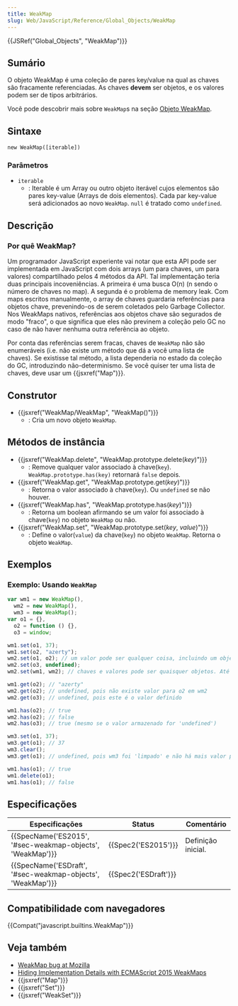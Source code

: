 ```yaml
---
title: WeakMap
slug: Web/JavaScript/Reference/Global_Objects/WeakMap
---
```


{{JSRef("Global_Objects", "WeakMap")}}

## Sumário

O objeto WeakMap é uma coleção de pares key/value na qual as chaves são fracamente referenciadas.
As chaves **devem** ser objetos, e os valores podem ser de tipos arbitrários.

Você pode descobrir mais sobre `WeakMap`s na seção [Objeto WeakMap](/pt-BR/docs/Web/JavaScript/Guide/Keyed_collections#weakmap_object).

## Sintaxe

```
new WeakMap([iterable])
```

### Parâmetros

- `iterable`
  - : Iterable é um Array ou outro objeto iterável cujos elementos são pares key-value (Arrays de dois elementos). Cada par key-value será adicionados ao novo `WeakMap`. `null` é tratado como `undefined`.

## Descrição

### Por quê WeakMap?

Um programador JavaScript experiente vai notar que esta API pode ser implementada em JavaScript com dois arrays (um para chaves, um para valores) compartilhado pelos 4 métodos da API. Tal implementação teria duas principais incoveniências. A primeira é uma busca O(n) (n sendo o número de chaves no map). A segunda é o problema de memory leak. Com maps escritos manualmente, o array de chaves guardaria referências para objetos chave, prevenindo-os de serem coletados pelo Garbage Collector. Nos WeakMaps nativos, referências aos objetos chave são segurados de modo "fraco", o que significa que eles não previnem a coleção pelo GC no caso de não haver nenhuma outra referência ao objeto.

Por conta das referências serem fracas, chaves de `WeakMap` não são enumeráveis (i.e. não existe um método que dá a você uma lista de chaves). Se existisse tal método, a lista dependeria no estado da coleção do GC, introduzindo não-determinismo. Se você quiser ter uma lista de chaves, deve usar um {{jsxref("Map")}}.

## Construtor

- {{jsxref("WeakMap/WeakMap", "WeakMap()")}}
  - : Cria um novo objeto `WeakMap`.

## Métodos de instância

- {{jsxref("WeakMap.delete", "WeakMap.prototype.delete(<var>key</var>)")}}
  - : Remove qualquer valor associado à chave(`key`). `WeakMap.prototype.has(key)` retornará `false` depois.
- {{jsxref("WeakMap.get", "WeakMap.prototype.get(<var>key</var>)")}}
  - : Retorna o valor associado à chave(`key`). Ou `undefined` se não houver.
- {{jsxref("WeakMap.has", "WeakMap.prototype.has(<var>key</var>)")}}
  - : Retorna um boolean afirmando se um valor foi associado à chave(`key`) no objeto `WeakMap` ou não.
- {{jsxref("WeakMap.set", "WeakMap.prototype.set(<var>key</var>, <var>value</var>)")}}
  - : Define o valor(`value`) da chave(`key`) no objeto `WeakMap`. Retorna o objeto `WeakMap`.

## Exemplos

### Exemplo: Usando `WeakMap`

```js
var wm1 = new WeakMap(),
  wm2 = new WeakMap(),
  wm3 = new WeakMap();
var o1 = {},
  o2 = function () {},
  o3 = window;

wm1.set(o1, 37);
wm1.set(o2, "azerty");
wm2.set(o1, o2); // um valor pode ser qualquer coisa, incluindo um objeto or uma função
wm2.set(o3, undefined);
wm2.set(wm1, wm2); // chaves e valores pode ser quaisquer objetos. Até mesmo WeakMaps!

wm1.get(o2); // "azerty"
wm2.get(o2); // undefined, pois não existe valor para o2 em wm2
wm2.get(o3); // undefined, pois este é o valor definido

wm1.has(o2); // true
wm2.has(o2); // false
wm2.has(o3); // true (mesmo se o valor armazenado for 'undefined')

wm3.set(o1, 37);
wm3.get(o1); // 37
wm3.clear();
wm3.get(o1); // undefined, pois wm3 foi 'limpado' e não há mais valor para o1.

wm1.has(o1); // true
wm1.delete(o1);
wm1.has(o1); // false
```

## Especificações

| Especificações                                             | Status               | Comentário         |
| ---------------------------------------------------------- | -------------------- | ------------------ |
| {{SpecName('ES2015', '#sec-weakmap-objects', 'WeakMap')}}  | {{Spec2('ES2015')}}  | Definição inicial. |
| {{SpecName('ESDraft', '#sec-weakmap-objects', 'WeakMap')}} | {{Spec2('ESDraft')}} |                    |

## Compatibilidade com navegadores

{{Compat("javascript.builtins.WeakMap")}}

## Veja também

- [WeakMap bug at Mozilla](https://bugzilla.mozilla.org/show_bug.cgi?id=547941)
- [Hiding Implementation Details with ECMAScript 2015 WeakMaps](http://fitzgeraldnick.com/weblog/53/)
- {{jsxref("Map")}}
- {{jsxref("Set")}}
- {{jsxref("WeakSet")}}

